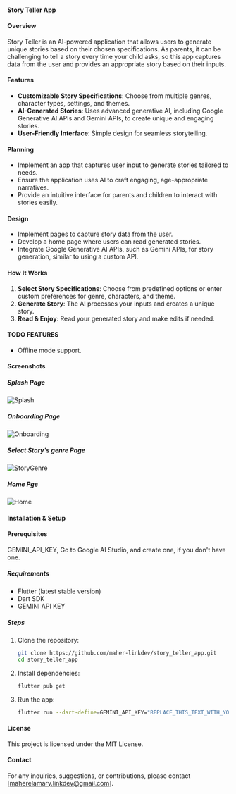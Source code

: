 #### Story Teller App

#### Overview

Story Teller is an AI-powered application that allows users to generate unique stories based on their chosen
specifications. As parents, it can be challenging to tell a story every time your child asks, so this app captures data
from the user and provides an appropriate story based on their inputs.

#### Features

- **Customizable Story Specifications**: Choose from multiple genres, character types, settings, and themes.
- **AI-Generated Stories**: Uses advanced generative AI, including Google Generative AI APIs and Gemini APIs, to create
  unique and engaging stories.
- **User-Friendly Interface**: Simple design for seamless storytelling.

#### Planning

- Implement an app that captures user input to generate stories tailored to needs.
- Ensure the application uses AI to craft engaging, age-appropriate narratives.
- Provide an intuitive interface for parents and children to interact with stories easily.

#### Design

- Implement pages to capture story data from the user.
- Develop a home page where users can read generated stories.
- Integrate Google Generative AI APIs, such as Gemini APIs, for story generation, similar to using a custom API.

#### How It Works

1. **Select Story Specifications**: Choose from predefined options or enter custom preferences for genre, characters,
   and theme.
2. **Generate Story**: The AI processes your inputs and creates a unique story.
3. **Read & Enjoy**: Read your generated story and make edits if needed.

#### TODO FEATURES

* Offline mode support.

#### Screenshots

##### Splash Page

![Splash](assets/screenshots/story_teller_splash.png)

##### Onboarding Page

![Onboarding](assets/screenshots/story_teller_onboarding.png)

##### Select Story's genre Page

![StoryGenre](assets/screenshots/story_teller_select_genre.png)

##### Home Pge

![Home](assets/screenshots/story_teller_home.png)

#### Installation & Setup

#### Prerequisites

GEMINI_API_KEY, Go to Google AI Studio, and create one, if you don't have one.


##### Requirements

- Flutter (latest stable version)
- Dart SDK
- GEMINI API KEY


##### Steps

1. Clone the repository:
   ```sh
   git clone https://github.com/maher-linkdev/story_teller_app.git
   cd story_teller_app
   ```
2. Install dependencies:
   ```sh
   flutter pub get
   ```
3. Run the app:
   ```sh
   flutter run --dart-define=GEMINI_API_KEY="REPLACE_THIS_TEXT_WITH_YOUR_GEMINI_API_KEY"
   ```

#### License

This project is licensed under the MIT License.

#### Contact

For any inquiries, suggestions, or contributions, please contact [maherelamary.linkdev@gmail.com].

